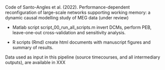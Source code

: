 Code of Santo-Angles et al. (2022). Performance-dependent reconfiguration of large-scale networks supporting working memory: a dynamic causal modelling study of MEG data (under review)

- Matlab script script_00_run_all_scripts.m invert DCMs, perform PEB, leave-one-out cross-validation and sensitivity analysis.

- R scripts (Rmd) create html documents with manuscript figures and summary of results.

Data used as input in this pipeline (source timecourses, and all intermediary outputs), are available in XXX
